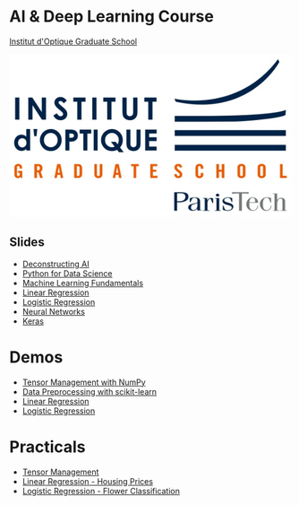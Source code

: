 # AI & Deep Learning Course

[Institut d'Optique Graduate School](https://www.institutoptique.fr)

![IOGS logo](iogs_logo.PNG)

## Slides

- [Deconstructing AI](https://www.bpesquet.fr/en/slides/ai/deconstructing-ai/)
- [Python for Data Science](https://www.bpesquet.fr/en/slides/ai/python-data-science/)
- [Machine Learning Fundamentals](https://www.bpesquet.fr/en/slides/ai/ml-fundamentals/)
- [Linear Regression](https://www.bpesquet.fr/en/slides/ai/linear-regression/)
- [Logistic Regression](https://www.bpesquet.fr/en/slides/ai/logistic-regression/)
- [Neural Networks](https://www.bpesquet.fr/en/slides/ai/neural-networks/)
- [Keras](https://www.bpesquet.fr/en/slides/ai/keras/)

# Demos

- [Tensor Management with NumPy](https://colab.research.google.com/github/bpesquet/machine-learning-katas/blob/master/notebooks/demos/tools/NumPy.ipynb)
- [Data Preprocessing with scikit-learn](https://colab.research.google.com/github/bpesquet/machine-learning-katas/blob/master/notebooks/demos/workflow/DataPreprocessing.ipynb)
- [Linear Regression](https://playground.tensorflow.org/#activation=tanh&batchSize=10&dataset=circle&regDataset=reg-plane&learningRate=0.03&regularizationRate=0&noise=25&networkShape=&seed=0.27079&showTestData=false&discretize=false&percTrainData=50&x=true&y=true&xTimesY=false&xSquared=false&ySquared=false&cosX=false&sinX=false&cosY=false&sinY=false&collectStats=false&problem=regression&initZero=false&hideText=false&showTestData_hide=false&activation_hide=true&noise_hide=false&discretize_hide=true&dataset_hide=true&batchSize_hide=true&percTrainData_hide=true&numHiddenLayers_hide=true&problem_hide=true)
- [Logistic Regression](https://playground.tensorflow.org/#activation=sigmoid&batchSize=10&dataset=gauss&regDataset=reg-plane&learningRate=0.03&regularizationRate=0&noise=0&networkShape=&seed=0.61489&showTestData=false&discretize=false&percTrainData=50&x=true&y=true&xTimesY=false&xSquared=false&ySquared=false&cosX=false&sinX=false&cosY=false&sinY=false&collectStats=false&problem=classification&initZero=false&hideText=false&numHiddenLayers_hide=true&percTrainData_hide=true&discretize_hide=true&problem_hide=true&activation_hide=true)

# Practicals

- [Tensor Management](https://colab.research.google.com/github/bpesquet/machine-learning-katas/blob/master/notebooks/katas/tools/TensorManagement.ipynb)
- [Linear Regression - Housing Prices](https://colab.research.google.com/github/bpesquet/machine-learning-katas/blob/master/notebooks/katas/algorithms/LinearRegression_BostonHousing.ipynb)
- [Logistic Regression - Flower Classification](https://colab.research.google.com/github/bpesquet/machine-learning-katas/blob/master/notebooks/katas/algorithms/LogisticRegression_Iris.ipynb)
